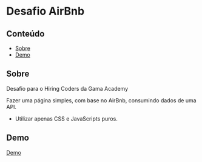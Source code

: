 # Desafio AirBnb

## Conteúdo

- [Sobre](#sobre)
- [Demo](#demo)

## Sobre <a name = "sobre"></a>

Desafio para o Hiring Coders da Gama Academy

Fazer uma página simples, com base no AirBnb, consumindo dados de uma API.

* Utilizar apenas CSS e JavaScripts puros.

## Demo <a name = "demo"></a>

[Demo](https://desafio-airbnb-gama.netlify.app)